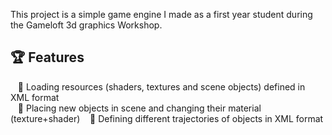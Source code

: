 This project is a simple game engine I made as a first year student during the Gameloft 3d graphics Workshop.

## :trophy: Features
  &nbsp;&nbsp; :small_orange_diamond: Loading resources (shaders, textures and scene objects) defined in XML format  
  &nbsp;&nbsp; :small_orange_diamond: Placing new objects in scene and changing their material (texture+shader) 
  &nbsp;&nbsp; :small_orange_diamond: Defining different trajectories of objects in XML format 
